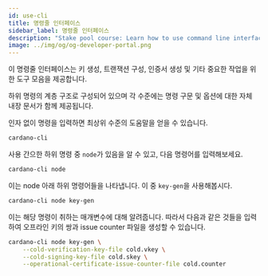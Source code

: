 ```yaml
---
id: use-cli
title: 명령줄 인터페이스
sidebar_label: 명령줄 인터페이스
description: "Stake pool course: Learn how to use command line interface (cli)."
image: ../img/og/og-developer-portal.png
---
```


이 명령줄 인터페이스는 키 생성, 트랜잭션 구성, 인증서 생성 및 기타 중요한 작업을 위한 도구 모음을 제공합니다.

하위 명령의 계층 구조로 구성되어 있으며 각 수준에는 명령 구문 및 옵션에 대한 자체 내장 문서가 함께 제공됩니다.

인자 없이 명령을 입력하면 최상위 수준의 도움말을 얻을 수 있습니다.


```sh
cardano-cli
```

사용 간으한 하위 명령 중 `node`가 있음을 알 수 있고, 다음 명령어를 입력해보세요.

```sh
cardano-cli node
```

이는 node 아래 하위 명령어들을 나타냅니다. 이 중 `key-gen`을 사용해봅시다.

```sh
cardano-cli node key-gen
```

이는 해당 명령이 취하는 매개변수에 대해 알려줍니다. 따라서 다음과 같은 것들을 입력하여 오프라인 키의 쌍과 issue counter 파일을 생성할 수 있습니다.

```sh
cardano-cli node key-gen \
    --cold-verification-key-file cold.vkey \
    --cold-signing-key-file cold.skey \
    --operational-certificate-issue-counter-file cold.counter
```
